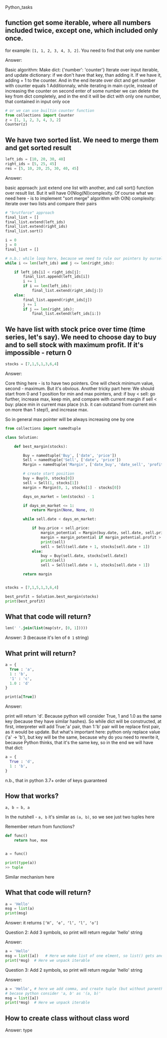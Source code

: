 Python_tasks

## function get some iterable, where all numbers included twice, except one, which included only once.
for example: `[1, 1, 2, 3, 4, 3, 2]`.
You need to find that only one number

Answer:

Basic algorithm:
Make dict: {'number': 'counter'}
Iterate over input iterable, and update dictionary: if we don't have that key, than adding it. If we have it, adding + 1 to the counter.
And in the end iterate over dict and get number with counter equals 1
Additionnaly, while iterating in main cycle, instead of increasing the counter on second enter of some number we can delete the key from dict completely, and in the end it will be dict with only one number, that contained in input only oce

```python
# or we can use builtin counter function
from collections import Counter
z = [1, 1, 2, 3, 4, 3, 2]
Counter(z)
```


## We have two sorted list. We need to merge them and get sorted result

```python
left_ids = [10, 20, 30, 40]
right_ids = [5, 25, 45]
res = [5, 10, 20, 25, 30, 40, 45]
```

Answer:

basic approach: just extend one list with another, and call sort() function over result list. But it will have O(Nlog(N))complexity.
Of course what we need here - is to implement "sort merge" algorithm with O(N) complexity: iterate over two lists and compare their pairs

```python
# "brutforce" approach
final_list = []
final_list.extend(left_ids)
final_list.extend(right_ids)
final_list.sort()

i = 0
j = 0
final_list = []

# n.b.: while loop here, because we need to rule our pointers by ourselves
while i <= len(left_ids) and j <= len(right_ids):

    if left_ids[i] < right_ids[j]:
        final_list.append(left_ids[i])
        i += 1
        if i == len(left_ids):
            final_list.extend(right_ids[j:])
    else: 
        final_list.append(right_ids[j])
        j += 1
        if j == len(right_ids):
            final_list.extend(left_ids[i:])

```


## We have list with stock price over time (time series, let's say). We need to choose day to buy and to sell stock with maximum profit. If it's impossible - return 0

```python
stocks = [7,1,5,1,3,6,4]
```

Answer:

Core thing here - is to have two pointers. One will check minimum value, second - maximum. But it's obvious. Another tricky part here: 
We should start from 0 and 1 position for min and max pointers, and:
if buy < sell:  go further, increase max, keep min, and compare with current margin
if sell < buy:  place min in current max place (n.b. it can outstand from current min on more than 1 step!), and increase max.

So in general max pointer will be always increasing one by one

```python
from collections import namedtuple

class Solution:

	def best_margin(stocks):

		Buy = namedtuple('Buy', ['date', 'price'])
		Sell = namedtuple('Sell', ['date', 'price'])
		Margin = namedtuple('Margin', ['date_buy', 'date_sell', 'profit'])

		# create start position 
		buy = Buy(0, stocks[0])
		sell = Sell(1, stocks[1])
		margin = Margin(0, 1, stocks[1] - stocks[0])

		days_on_market = len(stocks) - 1

		if days_on_market <= 1:
			return Margin(None, None, 0)

		while sell.date < days_on_market:

			if buy.price < sell.price:
				margin_potential = Margin(buy.date, sell.date, sell.price - buy.price)
				margin = margin_potential if margin_potential.profit > margin.profit else margin
				print(sell)
				sell = Sell(sell.date + 1, stocks[sell.date + 1])
			else: 
				buy = Buy(sell.date, stocks[sell.date])
				print(sell)
				sell = Sell(sell.date + 1, stocks[sell.date + 1])

		return margin


stocks = [7,1,5,1,3,6,4]

best_profit = Solution.best_margin(stocks)
print(best_profit)
```

## What that code will return?

```sql
len(' '.join(list(map(str, [0, 1]))))
```

Answer: 3 (because it's len of `0 1` string)


## What print will return?

```sql
a = {
  True : 'a', 
  1 : 'b', 
  '1' : 'c', 
  1.0 : 'd'
}

print(a[True])
```

Answer:

print will return 'd'. Because python will consider True, 1 and 1.0 as the same key (because they have similar hashes). So while dict will be constructed, at first, interpreter will add True:'a' pair, than 1:'b' pair will be replace first pair, as it would be update. But what's important here: python only replace value ('a' -> 'b'), but key will be the same, because why do you need to rewrite it, because Python thinks, that it's the same key, so in the end we will have that dict:

```python
a = {
  True : 'd', 
  1 : 'b', 
}
```

n.b., that in python 3.7+ order of keys guaranteed


## How that works?

```python
a, b = b, a
```

In the nutshell - `a, b` it's similar as `(a, b)`, so we see just two tuples here

Remember return from functions?
```python
def func()
    return hue, moe


a = func()

print(type(a))
>> tuple
```

Similar mechanism here

## What that code will return?

```python
a = 'Hello'
msg = list(a)
print(msg)
```

Answer: it returns `[‘H’, ‘e’, ‘l’, ‘l’, ‘o’]`

Question 2: Add 3 symbols, so print will return regular 'hello' string

Answer:
```python
a = 'Hello'
msg = list([a])   # Here we make list of one elment, so list() gets another list as input iterable, but with one element, not string, which is iterable of 5 elements
print(*msg)  # Here we unpack iterable
```

Question 3: Add 2 symbols, so print will return regular 'hello' string

Answer:
```python
a = 'Hello', # here we add comma, and create tuple (but without parenthesys)
# becase python consider 'a, b' as '(a, b)'
msg = list([a])
print(*msg)  # Here we unpack iterable
```

## How to create class without class word

Answer: type



